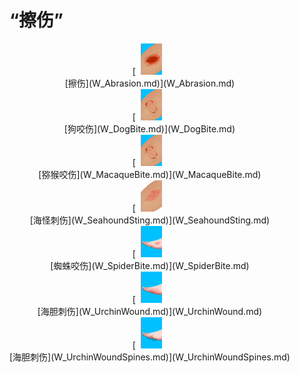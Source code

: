 # “擦伤”  
<div style="display:inline-block"><div class="gamedatalist" style="text-align:center;min-width:150px;min-height:0px;"><div style="text-align:center;">[<div style="width:50px;display:inline-block;text-align:center"><img decoding="async" src="../wiki/Sprite/Abrasion.png" href="a.md" style="max-width:50px;max-height:50px;"></div><br>[擦伤](W_Abrasion.md)](W_Abrasion.md)</div></div><div class="gamedatalist" style="text-align:center;min-width:150px;min-height:0px;"><div style="text-align:center;">[<div style="width:50px;display:inline-block;text-align:center"><img decoding="async" src="../wiki/Sprite/MacaqueBite.png" href="a.md" style="max-width:50px;max-height:50px;"></div><br>[狗咬伤](W_DogBite.md)](W_DogBite.md)</div></div><div class="gamedatalist" style="text-align:center;min-width:150px;min-height:0px;"><div style="text-align:center;">[<div style="width:50px;display:inline-block;text-align:center"><img decoding="async" src="../wiki/Sprite/MacaqueBite.png" href="a.md" style="max-width:50px;max-height:50px;"></div><br>[猕猴咬伤](W_MacaqueBite.md)](W_MacaqueBite.md)</div></div><div class="gamedatalist" style="text-align:center;min-width:150px;min-height:0px;"><div style="text-align:center;">[<div style="width:50px;display:inline-block;text-align:center"><img decoding="async" src="../wiki/Sprite/SeahoundStings.png" href="a.md" style="max-width:50px;max-height:50px;"></div><br>[海怪刺伤](W_SeahoundSting.md)](W_SeahoundSting.md)</div></div><div class="gamedatalist" style="text-align:center;min-width:150px;min-height:0px;"><div style="text-align:center;">[<div style="width:50px;display:inline-block;text-align:center"><img decoding="async" src="../wiki/Sprite/SpiderBite.png" href="a.md" style="max-width:50px;max-height:50px;"></div><br>[蜘蛛咬伤](W_SpiderBite.md)](W_SpiderBite.md)</div></div><div class="gamedatalist" style="text-align:center;min-width:150px;min-height:0px;"><div style="text-align:center;">[<div style="width:50px;display:inline-block;text-align:center"><img decoding="async" src="../wiki/Sprite/UrchinWound.png" href="a.md" style="max-width:50px;max-height:50px;"></div><br>[海胆刺伤](W_UrchinWound.md)](W_UrchinWound.md)</div></div><div class="gamedatalist" style="text-align:center;min-width:150px;min-height:0px;"><div style="text-align:center;">[<div style="width:50px;display:inline-block;text-align:center"><img decoding="async" src="../wiki/Sprite/UrchinWoundSpines.png" href="a.md" style="max-width:50px;max-height:50px;"></div><br>[海胆刺伤](W_UrchinWoundSpines.md)](W_UrchinWoundSpines.md)</div></div></div>  
  


<script>document.title="“擦伤” - 卡牌生存百科 Card Survival Wiki";</script>